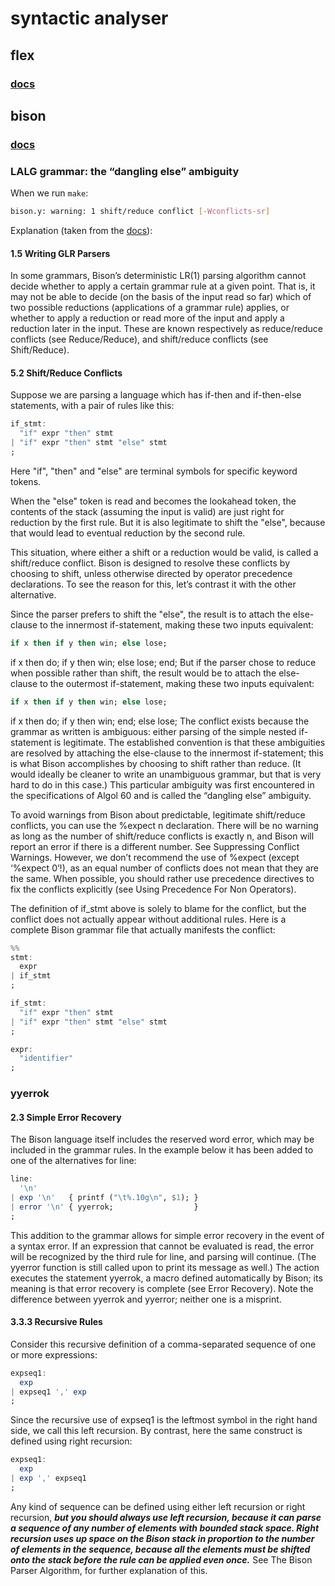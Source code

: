 # syntactic analyser

## flex

### [docs](https://westes.github.io/flex/manual/index.html)

## bison

### [docs](https://www.gnu.org/software/bison/manual/bison.html#GLR-Parsers)

### LALG grammar: the “dangling else” ambiguity

When we run `make`:

```bash
bison.y: warning: 1 shift/reduce conflict [-Wconflicts-sr]
```

Explanation (taken from the [docs](https://www.gnu.org/software/bison/manual/bison.html#GLR-Parsers)):

#### 1.5 Writing GLR Parsers

In some grammars, Bison’s deterministic LR(1) parsing algorithm cannot decide whether to apply a certain grammar rule at a given point. That is, it may not be able to decide (on the basis of the input read so far) which of two possible reductions (applications of a grammar rule) applies, or whether to apply a reduction or read more of the input and apply a reduction later in the input. These are known respectively as reduce/reduce conflicts (see Reduce/Reduce), and shift/reduce conflicts (see Shift/Reduce).

#### 5.2 Shift/Reduce Conflicts

Suppose we are parsing a language which has if-then and if-then-else statements, with a pair of rules like this:

```Haskell
if_stmt:
  "if" expr "then" stmt
| "if" expr "then" stmt "else" stmt
;
```

Here "if", "then" and "else" are terminal symbols for specific keyword tokens.

When the "else" token is read and becomes the lookahead token, the contents of the stack (assuming the input is valid) are just right for reduction by the first rule. But it is also legitimate to shift the "else", because that would lead to eventual reduction by the second rule.

This situation, where either a shift or a reduction would be valid, is called a shift/reduce conflict. Bison is designed to resolve these conflicts by choosing to shift, unless otherwise directed by operator precedence declarations. To see the reason for this, let’s contrast it with the other alternative.

Since the parser prefers to shift the "else", the result is to attach the else-clause to the innermost if-statement, making these two inputs equivalent:

```Haskell
if x then if y then win; else lose;
```

if x then do; if y then win; else lose; end;
But if the parser chose to reduce when possible rather than shift, the result would be to attach the else-clause to the outermost if-statement, making these two inputs equivalent:

```Haskell
if x then if y then win; else lose;
```

if x then do; if y then win; end; else lose;
The conflict exists because the grammar as written is ambiguous: either parsing of the simple nested if-statement is legitimate. The established convention is that these ambiguities are resolved by attaching the else-clause to the innermost if-statement; this is what Bison accomplishes by choosing to shift rather than reduce. (It would ideally be cleaner to write an unambiguous grammar, but that is very hard to do in this case.) This particular ambiguity was first encountered in the specifications of Algol 60 and is called the “dangling else” ambiguity.

To avoid warnings from Bison about predictable, legitimate shift/reduce conflicts, you can use the %expect n declaration. There will be no warning as long as the number of shift/reduce conflicts is exactly n, and Bison will report an error if there is a different number. See Suppressing Conflict Warnings. However, we don’t recommend the use of %expect (except ‘%expect 0’!), as an equal number of conflicts does not mean that they are the same. When possible, you should rather use precedence directives to fix the conflicts explicitly (see Using Precedence For Non Operators).

The definition of if_stmt above is solely to blame for the conflict, but the conflict does not actually appear without additional rules. Here is a complete Bison grammar file that actually manifests the conflict:

```Haskell
%%
stmt:
  expr
| if_stmt
;

if_stmt:
  "if" expr "then" stmt
| "if" expr "then" stmt "else" stmt
;

expr:
  "identifier"
;
```

### yyerrok

#### 2.3 Simple Error Recovery

The Bison language itself includes the reserved word error, which may be included in the grammar rules. In the example below it has been added to one of the alternatives for line:

```Haskell
line:
  '\n'
| exp '\n'   { printf ("\t%.10g\n", $1); }
| error '\n' { yyerrok;                  }
;
```

This addition to the grammar allows for simple error recovery in the event of a syntax error. If an expression that cannot be evaluated is read, the error will be recognized by the third rule for line, and parsing will continue. (The yyerror function is still called upon to print its message as well.) The action executes the statement yyerrok, a macro defined automatically by Bison; its meaning is that error recovery is complete (see Error Recovery). Note the difference between yyerrok and yyerror; neither one is a misprint.

#### 3.3.3 Recursive Rules

Consider this recursive definition of a comma-separated sequence of one or more expressions:

```Haskell
expseq1:
  exp
| expseq1 ',' exp
;
```

Since the recursive use of expseq1 is the leftmost symbol in the right hand side, we call this left recursion. By contrast, here the same construct is defined using right recursion:

```Haskell
expseq1:
  exp
| exp ',' expseq1
;
```

Any kind of sequence can be defined using either left recursion or right recursion, _**but you should always use left recursion, because it can parse a sequence of any number of elements with bounded stack space. Right recursion uses up space on the Bison stack in proportion to the number of elements in the sequence, because all the elements must be shifted onto the stack before the rule can be applied even once.**_ See The Bison Parser Algorithm, for further explanation of this.
